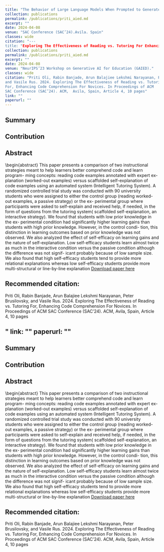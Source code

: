 ```yaml
---
title: "The Behavior of Large Language Models When Prompted to Generate Code Explanations"
collection: publications
permalink: /publications/priti_aied.md
excerpt: ""
date: 2024-04-08
venue: "SAC Conference (SAC’24).Avila. Spain"
classes: wide
citation: "---
title: "Exploring The Effectiveness of Reading vs. Tutoring For Enhancing Code Comprehension For Novices"
collection: publications
permalink: /publications/priti_aied.md
excerpt: ""
date: 2024-04-08
venue: "NeurIPS’23 Workshop on Generative AI for Education (GAIED)."
classes: wide
citation: "Priti Oli, Rabin Banjade, Arun Balajiee Lekshmi Narayanan, Peter Brusilovsky,
and Vasile Rus. 2024. Exploring The Effectiveness of Reading vs. Tutoring
For, Enhancing Code Comprehension For Novices. In Proceedings of ACM
SAC Conference (SAC’24). ACM,  Avila, Spain, Article 4, 10 pages"
link: ""
paperurl: ""
---
```


## Summary

## Contribution

## Abstract

\begin{abstract}
This paper presents a comparison of two instructional strategies
meant to help learners better comprehend code and learn program-
ming concepts: reading code examples annotated with expert ex-
planation (worked-out examples) versus scaffolded self-explanation
of code examples using an automated system (Intelligent Tutoring
System). A randomized controlled trial study was conducted with
90 university students who were assigned to either the control
group (reading worked-out examples, a passive strategy) or the ex-
perimental group where participants were asked to self-explain and
received help, if needed, in the form of questions from the tutoring
system( scaffolded self-explanation, an interactive strategy).
We found that students with low prior knowledge in the ex-
perimental condition had significantly higher learning gains than
students with high prior knowledge. However, in the control condi-
tion, this distinction in learning outcomes based on prior knowledge
was not observed. We also analyzed the effect of self-efficacy on
learning gains and the nature of self-explanation. Low self-efficacy
students learn almost twice as much in the interactive condition
versus the passive condition although the difference was not signif-
icant probably because of low sample size. We also found that high
self-efficacy students tend to provide more relational explanations
whereas low self-efficacy students provide more multi-structural
or line-by-line explanation
[Download paper here](https://arxiv.org/pdf/2311.01490.pdf)

## Recommended citation:

Priti Oli, Rabin Banjade, Arun Balajiee Lekshmi Narayanan, Peter Brusilovsky,
and Vasile Rus. 2024. Exploring The Effectiveness of Reading vs. Tutoring
For, Enhancing Code Comprehension For Novices. In Proceedings of ACM
SAC Conference (SAC’24). ACM,  Avila, Spain, Article 4, 10 pages

"
link: ""
paperurl: ""
---

## Summary

## Contribution

## Abstract

\begin{abstract}
This paper presents a comparison of two instructional strategies
meant to help learners better comprehend code and learn program-
ming concepts: reading code examples annotated with expert ex-
planation (worked-out examples) versus scaffolded self-explanation
of code examples using an automated system (Intelligent Tutoring
System). A randomized controlled trial study was conducted with
90 university students who were assigned to either the control
group (reading worked-out examples, a passive strategy) or the ex-
perimental group where participants were asked to self-explain and
received help, if needed, in the form of questions from the tutoring
system( scaffolded self-explanation, an interactive strategy).
We found that students with low prior knowledge in the ex-
perimental condition had significantly higher learning gains than
students with high prior knowledge. However, in the control condi-
tion, this distinction in learning outcomes based on prior knowledge
was not observed. We also analyzed the effect of self-efficacy on
learning gains and the nature of self-explanation. Low self-efficacy
students learn almost twice as much in the interactive condition
versus the passive condition although the difference was not signif-
icant probably because of low sample size. We also found that high
self-efficacy students tend to provide more relational explanations
whereas low self-efficacy students provide more multi-structural
or line-by-line explanation
[Download paper here](https://arxiv.org/pdf/2311.01490.pdf)

## Recommended citation:

Priti Oli, Rabin Banjade, Arun Balajiee Lekshmi Narayanan, Peter Brusilovsky,
and Vasile Rus. 2024. Exploring The Effectiveness of Reading vs. Tutoring
For, Enhancing Code Comprehension For Novices. In Proceedings of ACM
SAC Conference (SAC’24). ACM,  Avila, Spain, Article 4, 10 pages

